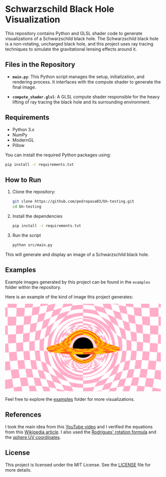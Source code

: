 # Schwarzschild Black Hole Visualization

This repository contains Python and GLSL shader code to generate visualizations of a Schwarzschild black hole. The Schwarzschild black hole is a non-rotating, uncharged black hole, and this project uses ray tracing techniques to simulate the gravitational lensing effects around it.

## Files in the Repository

- **`main.py`**: This Python script manages the setup, initialization, and rendering process. It interfaces with the compute shader to generate the final image.
  
- **`compute_shader.glsl`**: A GLSL compute shader responsible for the heavy lifting of ray tracing the black hole and its surrounding environment.

## Requirements

- Python 3.x
- NumPy
- ModernGL
- Pillow

You can install the required Python packages using:

```bash
pip install -r requirements.txt
```

## How to Run

1. Clone the repository:
   ```bash
   git clone https://github.com/pedropasa03/bh-testing.git
   cd bh-testing
   ```
   
2. Install the dependencies
   ```bash
   pip install -r requirements.txt
   ```
   
3. Run the script
   ```bash
   python src/main.py
   ```
This will generate and display an image of a Schwarzschild black hole.

## Examples

Example images generated by this project can be found in the `examples` folder within the repository.

Here is an example of the kind of image this project generates:

![Example Image](examples/out83.png)

Feel free to explore the [examples](examples) folder for more visualizations.

## References

I took the main idea from this [YouTube video](https://www.youtube.com/watch?v=PjWjZFwz3rQ) and I verified the equations from this [Wikipedia article](https://en.wikipedia.org/wiki/Schwarzschild_geodesics). I also used the [Rodrigues' rotation formula](https://en.wikipedia.org/wiki/Rodrigues%27_rotation_formula) and the [sphere UV coordinates](https://en.wikipedia.org/wiki/UV_mapping).

## License

This project is licensed under the MIT License. See the [LICENSE](LICENSE) file for more details.
